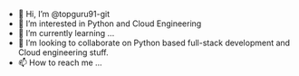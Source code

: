 - 👋 Hi, I’m @topguru91-git
- 👀 I’m interested in Python and Cloud Engineering
- 🌱 I’m currently learning ...
- 💞️ I’m looking to collaborate on Python based full-stack development and Cloud engineering stuff.
- 📫 How to reach me ...
<!---
topguru91-git/topguru91-git is a ✨ special ✨ repository because its `README.md` (this file) appears on your GitHub profile.
You can click the Preview link to take a look at your changes.
--->
